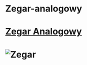 # Zegar-analogowy

# [Zegar Analogowy](https://arturgreziak.github.io/Zegar-analogowy/)

# ![Zegar](http://artur-greziak.pl/Zegar/zegar.jpg)
